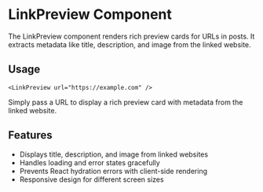 # LinkPreview Component

The LinkPreview component renders rich preview cards for URLs in posts. It extracts metadata like title, description, and image from the linked website.

## Usage

```tsx
<LinkPreview url="https://example.com" />
```

Simply pass a URL to display a rich preview card with metadata from the linked website.

## Features

- Displays title, description, and image from linked websites
- Handles loading and error states gracefully
- Prevents React hydration errors with client-side rendering
- Responsive design for different screen sizes